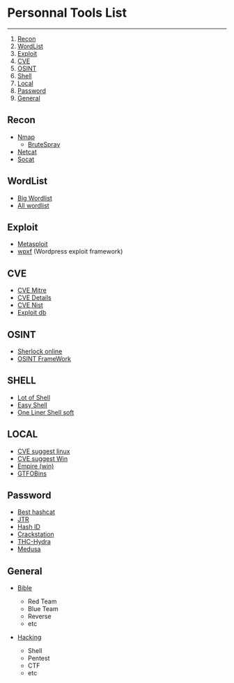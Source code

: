 # Personnal Tools List
___


1) [Recon](#Recon)
2) [WordList](#WordList)
3) [Exploit](#Exploit)
4) [CVE](#CVE)
5) [OSINT](#OSINT)
6) [Shell](#Shell)
7) [Local](#Local)
8) [Password](#Password)
9) [General](#General)


## Recon

* [Nmap](https://nmap.org/)
    * [BruteSpray](https://github.com/x90skysn3k/brutespray)
* [Netcat](https://github.com/diegocr/netcat)
* [Socat](http://www.dest-unreach.org/socat/)

## WordList

* [Big Wordlist](https://crackstation.net/crackstation-wordlist-password-cracking-dictionary.htm)
* [All wordlist](https://weakpass.com/)

## Exploit

* [Metasploit](https://github.com/rapid7/metasploit-framework)
* [wpxf](https://github.com/rastating/wordpress-exploit-framework) (Wordpress exploit framework)

## CVE

* [CVE Mitre](https://cve.mitre.org/index.html)
* [CVE Details](https://www.cvedetails.com/)
* [CVE Nist](https://nvd.nist.gov/vuln/search)
* [Exploit db](https://www.exploit-db.com/)

## OSINT

* [Sherlock online](https://checkusernames.com/)
* [OSINT FrameWork](https://osintframework.com/)

## SHELL

* [Lot of Shell](https://github.com/swisskyrepo/PayloadsAllTheThings/blob/master/Methodology%20and%20Resources/Reverse%20Shell%20Cheatsheet.md)
* [Easy Shell](https://highon.coffee/blog/reverse-shell-cheat-sheet/)
* [One Liner Shell soft](https://github.com/D4Vinci/One-Lin3r)

## LOCAL

* [CVE suggest linux](https://github.com/mzet-/linux-exploit-suggester)
* [CVE suggest Win](https://github.com/AonCyberLabs/Windows-Exploit-Suggester)
* [Empire (win)](https://github.com/EmpireProject/Empire)
* [GTFOBins](https://gtfobins.github.io/#)

## Password

* [Best hashcat](https://hashcat.net/hashcat/)
* [JTR](https://github.com/magnumripper/JohnTheRipper)
* [Hash ID](https://www.onlinehashcrack.com/tools-zip-rar-7z-archive-hash-extractor.php)
* [Crackstation](https://crackstation.net/)
* [THC-Hydra](https://github.com/vanhauser-thc/thc-hydra)
* [Medusa](https://github.com/jmk-foofus/medusa)

## General
* [Bible](https://github.com/blaCCkHatHacEEkr/PENTESTING-BIBLE/blob/master/README.md)
    * Red Team
    * Blue Team
    * Reverse
    * etc

* [Hacking](https://github.com/Hack-with-Github/Awesome-Hacking)
    * Shell
    * Pentest
    * CTF
    * etc


